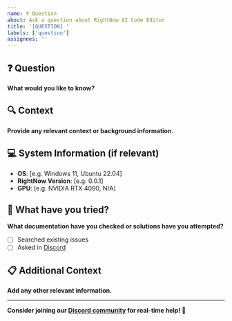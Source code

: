 ```yaml
---
name: ❓ Question
about: Ask a question about RightNow AI Code Editor
title: '[QUESTION] '
labels: ['question']
assignees: ''
---
```


## ❓ Question

**What would you like to know?**

## 🔍 Context

**Provide any relevant context or background information.**

## 💻 System Information (if relevant)

- **OS**: [e.g. Windows 11, Ubuntu 22.04]
- **RightNow Version**: [e.g. 0.0.1]
- **GPU**: [e.g. NVIDIA RTX 4090, N/A]

## 🔗 What have you tried?

**What documentation have you checked or solutions have you attempted?**

- [ ] Searched existing issues
- [ ] Asked in [Discord](https://discord.gg/u2es79H8)

## 📋 Additional Context

**Add any other relevant information.**

---

**Consider joining our [Discord community](https://discord.gg/u2es79H8) for real-time help! 💬**